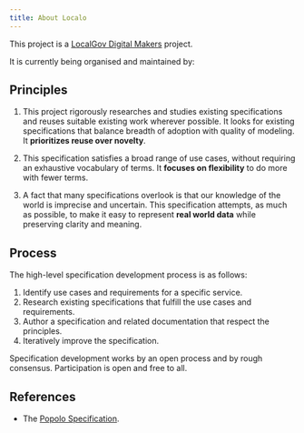 ```yaml
---
title: About Localo
---
```


This project is a [LocalGov Digital Makers](www.localgovdigital.info/localgov-digital-makers/) project.

It is currently being organised and maintained by:

<div class="row">
    <div class="col-md-4">
        <div class="github-card" data-github="bforben" data-width="400" data-height="151"></div>
    </div>
    <div class="col-md-4 col-md-push-2">
        <div class="github-card" data-github="pmackay" data-width="400" data-height="151"></div>
    </div>
</div>

<script src="http://lab.lepture.com/github-cards/widget.js"></script>

## Principles

1. This project rigorously researches and studies existing specifications and reuses suitable existing work wherever possible. It looks for existing specifications that balance breadth of adoption with quality of modeling. It **prioritizes reuse over novelty**.

1. This specification satisfies a broad range of use cases, without requiring an exhaustive vocabulary of terms. It **focuses on flexibility** to do more with fewer terms.

1. A fact that many specifications overlook is that our knowledge of the world is imprecise and uncertain. This specification attempts, as much as possible, to make it easy to represent **real world data** while preserving clarity and meaning.

## Process

The high-level specification development process is as follows:

1. Identify use cases and requirements for a specific service.
2. Research existing specifications that fulfill the use cases and requirements.
3. Author a specification and related documentation that respect the principles.
4. Iteratively improve the specification.

Specification development works by an open process and by rough consensus. Participation is open and free to all.

## References

* The [Popolo Specification](http://popoloproject.com/).

